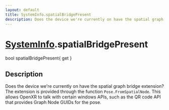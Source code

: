 ```yaml
---
layout: default
title: SystemInfo.spatialBridgePresent
description: Does the device we're currently on have the spatial graph bridge extension? The extension is provided through the function Pose.FromSpatialNode. This allows OpenXR to talk with certain windows APIs, such as the QR code API that provides Graph Node GUIDs for the pose.
---
```

# [SystemInfo]({{site.url}}/Pages/Reference/SystemInfo.html).spatialBridgePresent

<div class='signature' markdown='1'>
bool spatialBridgePresent{ get }
</div>

## Description
Does the device we're currently on have the spatial
graph bridge extension? The extension is provided through the
function `Pose.FromSpatialNode`. This allows OpenXR to talk with
certain windows APIs, such as the QR code API that provides Graph
Node GUIDs for the pose.

